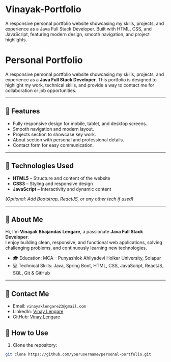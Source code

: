 # Vinayak-Portfolio
A responsive personal portfolio website showcasing my skills, projects, and experience as a Java Full Stack Developer. Built with HTML, CSS, and JavaScript, featuring modern design, smooth navigation, and project highlights.
# Personal Portfolio

A responsive personal portfolio website showcasing my skills, projects, and experience as a **Java Full Stack Developer**. This portfolio is designed to highlight my work, technical skills, and provide a way to contact me for collaboration or job opportunities.

---

## 🔹 Features

- Fully responsive design for mobile, tablet, and desktop screens.
- Smooth navigation and modern layout.
- Projects section to showcase key work.
- About section with personal and professional details.
- Contact form for easy communication.

---

## 🔹 Technologies Used

- **HTML5** – Structure and content of the website  
- **CSS3** – Styling and responsive design  
- **JavaScript** – Interactivity and dynamic content  

*(Optional: Add Bootstrap, ReactJS, or any other tech if used)*

---



## 🔹 About Me

Hi, I'm **Vinayak Bhajandas Lengare**, a passionate **Java Full Stack Developer**.  
I enjoy building clean, responsive, and functional web applications, solving challenging problems, and continuously learning new technologies.

- 🎓 Education: MCA – Punyashlok Ahilyadevi Holkar University, Solapur  
- 💻 Technical Skills: Java, Spring Boot, HTML, CSS, JavaScript, ReactJS, SQL, Git & GitHub  

---

## 🔹 Contact Me

- Email: `vinayaklengare23@gmail.com`
- LinkedIn: [Vinay Lengare](https://www.linkedin.com/in/vinayak-lengare-331b33369/)
- GitHub: [Vinay Lengare](https://github.com/VinayakLengare)

## 🔹 How to Use

1. Clone the repository:  
```bash
git clone https://github.com/yourusername/personal-portfolio.git
